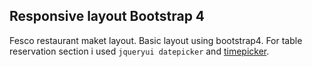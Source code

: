 ## Responsive layout Bootstrap 4 

Fesco restaurant maket layout. Basic layout using bootstrap4. For table reservation section i used `jqueryui datepicker` and [timepicker](https://timepicker.co/).
